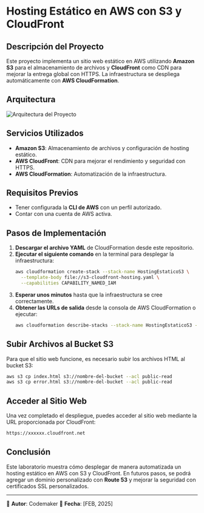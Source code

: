 # Hosting Estático en AWS con S3 y CloudFront

## Descripción del Proyecto
Este proyecto implementa un sitio web estático en AWS utilizando **Amazon S3** para el almacenamiento de archivos y **CloudFront** como CDN para mejorar la entrega global con HTTPS. La infraestructura se despliega automáticamente con **AWS CloudFormation**.

## Arquitectura
![Arquitectura del Proyecto](ruta-a-tu-imagen-diagrama.png)

## Servicios Utilizados
- **Amazon S3**: Almacenamiento de archivos y configuración de hosting estático.
- **AWS CloudFront**: CDN para mejorar el rendimiento y seguridad con HTTPS.
- **AWS CloudFormation**: Automatización de la infraestructura.

## Requisitos Previos
- Tener configurada la **CLI de AWS** con un perfil autorizado.
- Contar con una cuenta de AWS activa.

## Pasos de Implementación
1. **Descargar el archivo YAML** de CloudFormation desde este repositorio.
2. **Ejecutar el siguiente comando** en la terminal para desplegar la infraestructura:
   ```bash
   aws cloudformation create-stack --stack-name HostingEstaticoS3 \
     --template-body file://s3-cloudfront-hosting.yaml \
     --capabilities CAPABILITY_NAMED_IAM
   ```
3. **Esperar unos minutos** hasta que la infraestructura se cree correctamente.
4. **Obtener las URLs de salida** desde la consola de AWS CloudFormation o ejecutar:
   ```bash
   aws cloudformation describe-stacks --stack-name HostingEstaticoS3 --query "Stacks[0].Outputs"
   ```

## Subir Archivos al Bucket S3
Para que el sitio web funcione, es necesario subir los archivos HTML al bucket S3:
```bash
aws s3 cp index.html s3://nombre-del-bucket --acl public-read
aws s3 cp error.html s3://nombre-del-bucket --acl public-read
```

## Acceder al Sitio Web
Una vez completado el despliegue, puedes acceder al sitio web mediante la URL proporcionada por CloudFront:
```bash
https://xxxxxx.cloudfront.net
```

## Conclusión
Este laboratorio muestra cómo desplegar de manera automatizada un hosting estático en AWS con S3 y CloudFront. En futuros pasos, se podrá agregar un dominio personalizado con **Route 53** y mejorar la seguridad con certificados SSL personalizados.

---
📌 **Autor**: Codemaker 
📌 **Fecha**: [FEB, 2025]  

